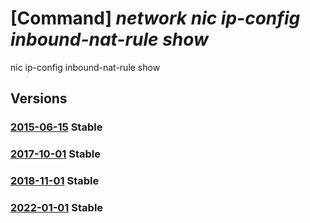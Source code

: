 # [Command] _network nic ip-config inbound-nat-rule show_

nic ip-config inbound-nat-rule show

## Versions

### [2015-06-15](/Resources/mgmt-plane/L3N1YnNjcmlwdGlvbnMve30vcmVzb3VyY2Vncm91cHMve30vcHJvdmlkZXJzL21pY3Jvc29mdC5uZXR3b3JrL25ldHdvcmtpbnRlcmZhY2VzL3t9/2015-06-15.xml) **Stable**

<!-- mgmt-plane /subscriptions/{}/resourcegroups/{}/providers/microsoft.network/networkinterfaces/{} 2015-06-15 properties.ipConfigurations[].properties.loadBalancerInboundNatRules[] -->

### [2017-10-01](/Resources/mgmt-plane/L3N1YnNjcmlwdGlvbnMve30vcmVzb3VyY2Vncm91cHMve30vcHJvdmlkZXJzL21pY3Jvc29mdC5uZXR3b3JrL25ldHdvcmtpbnRlcmZhY2VzL3t9/2017-10-01.xml) **Stable**

<!-- mgmt-plane /subscriptions/{}/resourcegroups/{}/providers/microsoft.network/networkinterfaces/{} 2017-10-01 properties.ipConfigurations[].properties.loadBalancerInboundNatRules[] -->

### [2018-11-01](/Resources/mgmt-plane/L3N1YnNjcmlwdGlvbnMve30vcmVzb3VyY2Vncm91cHMve30vcHJvdmlkZXJzL21pY3Jvc29mdC5uZXR3b3JrL25ldHdvcmtpbnRlcmZhY2VzL3t9/2018-11-01.xml) **Stable**

<!-- mgmt-plane /subscriptions/{}/resourcegroups/{}/providers/microsoft.network/networkinterfaces/{} 2018-11-01 properties.ipConfigurations[].properties.loadBalancerInboundNatRules[] -->

### [2022-01-01](/Resources/mgmt-plane/L3N1YnNjcmlwdGlvbnMve30vcmVzb3VyY2Vncm91cHMve30vcHJvdmlkZXJzL21pY3Jvc29mdC5uZXR3b3JrL25ldHdvcmtpbnRlcmZhY2VzL3t9/2022-01-01.xml) **Stable**

<!-- mgmt-plane /subscriptions/{}/resourcegroups/{}/providers/microsoft.network/networkinterfaces/{} 2022-01-01 properties.ipConfigurations[].properties.loadBalancerInboundNatRules[] -->
